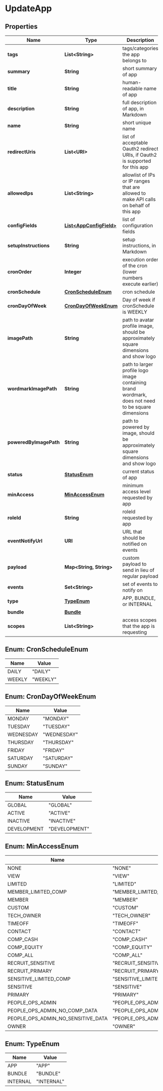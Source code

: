 

# UpdateApp


## Properties

| Name | Type | Description | Notes |
|------------ | ------------- | ------------- | -------------|
|**tags** | **List&lt;String&gt;** | tags/categories the app belongs to |  [optional] |
|**summary** | **String** | short summary of app |  [optional] |
|**title** | **String** | human-readable name of app |  [optional] |
|**description** | **String** | full description of app, in Markdown |  [optional] |
|**name** | **String** | short unique name |  [optional] |
|**redirectUris** | **List&lt;URI&gt;** | list of acceptable Oauth2 redirect URIs, if Oauth2 is supported for this app |  [optional] |
|**allowedIps** | **List&lt;String&gt;** | allowlist of IPs or IP ranges that are allowed to make API calls on behalf of this app |  [optional] |
|**configFields** | [**List&lt;AppConfigField&gt;**](AppConfigField.md) | list of configuration fields |  [optional] |
|**setupInstructions** | **String** | setup instructions, in Markdown |  [optional] |
|**cronOrder** | **Integer** | execution order of the cron (lower numbers execute earlier) |  [optional] |
|**cronSchedule** | [**CronScheduleEnum**](#CronScheduleEnum) | cron schedule |  [optional] |
|**cronDayOfWeek** | [**CronDayOfWeekEnum**](#CronDayOfWeekEnum) | Day of week if cronSchedule is WEEKLY |  [optional] |
|**imagePath** | **String** | path to avatar profile image, should be approximately square dimensions and show logo |  [optional] |
|**wordmarkImagePath** | **String** | path to larger profile logo image containing brand wordmark, does not need to be square dimensions |  [optional] |
|**poweredByImagePath** | **String** | path to powered by image, should be approximately square dimensions and show logo |  [optional] |
|**status** | [**StatusEnum**](#StatusEnum) | current status of app |  [optional] |
|**minAccess** | [**MinAccessEnum**](#MinAccessEnum) | minimum access level requested by app |  [optional] |
|**roleId** | **String** | roleId requested by app |  [optional] |
|**eventNotifyUrl** | **URI** | URL that should be notified on events |  [optional] |
|**payload** | **Map&lt;String, String&gt;** | custom payload to send in lieu of regular payload |  [optional] |
|**events** | **Set&lt;String&gt;** | set of events to notify on |  [optional] |
|**type** | [**TypeEnum**](#TypeEnum) | APP, BUNDLE, or INTERNAL |  [optional] |
|**bundle** | [**Bundle**](Bundle.md) |  |  [optional] |
|**scopes** | **List&lt;String&gt;** | access scopes that the app is requesting |  [optional] |



## Enum: CronScheduleEnum

| Name | Value |
|---- | -----|
| DAILY | &quot;DAILY&quot; |
| WEEKLY | &quot;WEEKLY&quot; |



## Enum: CronDayOfWeekEnum

| Name | Value |
|---- | -----|
| MONDAY | &quot;MONDAY&quot; |
| TUESDAY | &quot;TUESDAY&quot; |
| WEDNESDAY | &quot;WEDNESDAY&quot; |
| THURSDAY | &quot;THURSDAY&quot; |
| FRIDAY | &quot;FRIDAY&quot; |
| SATURDAY | &quot;SATURDAY&quot; |
| SUNDAY | &quot;SUNDAY&quot; |



## Enum: StatusEnum

| Name | Value |
|---- | -----|
| GLOBAL | &quot;GLOBAL&quot; |
| ACTIVE | &quot;ACTIVE&quot; |
| INACTIVE | &quot;INACTIVE&quot; |
| DEVELOPMENT | &quot;DEVELOPMENT&quot; |



## Enum: MinAccessEnum

| Name | Value |
|---- | -----|
| NONE | &quot;NONE&quot; |
| VIEW | &quot;VIEW&quot; |
| LIMITED | &quot;LIMITED&quot; |
| MEMBER_LIMITED_COMP | &quot;MEMBER_LIMITED_COMP&quot; |
| MEMBER | &quot;MEMBER&quot; |
| CUSTOM | &quot;CUSTOM&quot; |
| TECH_OWNER | &quot;TECH_OWNER&quot; |
| TIMEOFF | &quot;TIMEOFF&quot; |
| CONTACT | &quot;CONTACT&quot; |
| COMP_CASH | &quot;COMP_CASH&quot; |
| COMP_EQUITY | &quot;COMP_EQUITY&quot; |
| COMP_ALL | &quot;COMP_ALL&quot; |
| RECRUIT_SENSITIVE | &quot;RECRUIT_SENSITIVE&quot; |
| RECRUIT_PRIMARY | &quot;RECRUIT_PRIMARY&quot; |
| SENSITIVE_LIMITED_COMP | &quot;SENSITIVE_LIMITED_COMP&quot; |
| SENSITIVE | &quot;SENSITIVE&quot; |
| PRIMARY | &quot;PRIMARY&quot; |
| PEOPLE_OPS_ADMIN | &quot;PEOPLE_OPS_ADMIN&quot; |
| PEOPLE_OPS_ADMIN_NO_COMP_DATA | &quot;PEOPLE_OPS_ADMIN_NO_COMP_DATA&quot; |
| PEOPLE_OPS_ADMIN_NO_SENSITIVE_DATA | &quot;PEOPLE_OPS_ADMIN_NO_SENSITIVE_DATA&quot; |
| OWNER | &quot;OWNER&quot; |



## Enum: TypeEnum

| Name | Value |
|---- | -----|
| APP | &quot;APP&quot; |
| BUNDLE | &quot;BUNDLE&quot; |
| INTERNAL | &quot;INTERNAL&quot; |



